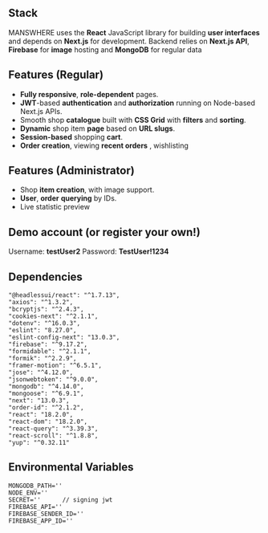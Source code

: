 ## Stack
MANSWHERE uses the **React** JavaScript library for building **user interfaces** and depends on **Next.js** for development. Backend relies on **Next.js API**, **Firebase** for **image** hosting and **MongoDB** for regular data

## Features (Regular)
- **Fully responsive**, **role-dependent** pages.
- **JWT**-based **authentication** and **authorization** running on Node-based Next.js APIs.
- Smooth shop **catalogue** built with **CSS Grid** with **filters** and **sorting**. 
- **Dynamic** shop item **page** based on **URL slugs**.
- **Session-based** shopping **cart**.
- **Order creation**, viewing **recent orders** , wishlisting

## Features (Administrator)
- Shop **item creation**, with image support.
- **User**, **order** **querying** by IDs.
- Live statistic preview

## Demo account (or register your own!)

Username: **testUser2**
Password:  **TestUser!1234**

## Dependencies

    "@headlessui/react": "^1.7.13",
    "axios": "^1.3.2",
    "bcryptjs": "^2.4.3",
    "cookies-next": "^2.1.1",
    "dotenv": "^16.0.3",
    "eslint": "8.27.0",
    "eslint-config-next": "13.0.3",
    "firebase": "^9.17.2",
    "formidable": "^2.1.1",
    "formik": "^2.2.9",
    "framer-motion": "^6.5.1",
    "jose": "^4.12.0",
    "jsonwebtoken": "^9.0.0",
    "mongodb": "^4.14.0",
    "mongoose": "^6.9.1",
    "next": "13.0.3",
    "order-id": "^2.1.2",
    "react": "18.2.0",
    "react-dom": "18.2.0",
    "react-query": "^3.39.3",
    "react-scroll": "^1.8.8",
    "yup": "^0.32.11"

## Environmental Variables

    MONGODB_PATH=''
    NODE_ENV=''
    SECRET=''      // signing jwt
    FIREBASE_API=''
    FIREBASE_SENDER_ID=''
    FIREBASE_APP_ID=''

